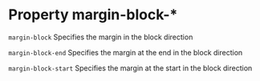 # Property margin-block-*

`margin-block`
Specifies the margin in the block direction

`margin-block-end`
Specifies the margin at the end in the block direction

`margin-block-start`
Specifies the margin at the start in the block direction

